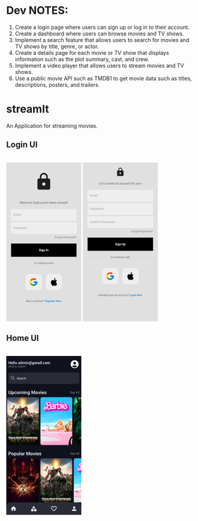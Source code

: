 # Dev NOTES:

1. Create a login page where users can sign up or log in to their account.
2. Create a dashboard where users can browse movies and TV shows.
3. Implement a search feature that allows users to search for movies and TV shows by title, genre, or actor.
4. Create a details page for each movie or TV show that displays information such as the plot summary, cast, and crew.
5. Implement a video player that allows users to stream movies and TV shows.
6. Use a public movie API such as TMDB1 to get movie data such as titles, descriptions, posters, and trailers.

# streamlt

An Application for streaming movies.

<div>
  <div>
    <h2>Login UI</h2>
    <br>
    <img src="lib/images/app_image/login_ui.png" width="200" />
    <img src="lib/images/app_image/register_ui.png" width="200" />
  </div>
</div>
<div>
  <div>
    <h2>Home UI</h2>
    <br>
    <img src="lib/images/app_image/home_ui.png" width="200" />
  </div>
</div>
